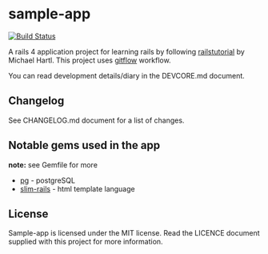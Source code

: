 # sample-app

[![Build Status](https://semaphoreci.com/api/v1/projects/77ee18d9-46bc-4f30-ab45-68c05cecd9ac/579834/badge.svg)](https://semaphoreci.com/mbtand12/sample-app)

A rails 4 application project for learning rails by following [railstutorial]
by Michael Hartl. This project uses [gitflow] workflow.

You can read development details/diary in the DEVCORE.md document.

## Changelog

See CHANGELOG.md document for a list of changes.

## Notable gems used in the app

**note:** see Gemfile for more

- [pg](https://rubygems.org/gems/pg) - postgreSQL
- [slim-rails](https://github.com/slim-template/slim) - html template language

## License

Sample-app is licensed under the MIT license. Read the LICENCE document
supplied with this project for more information.

[railstutorial]: https://www.railstutorial.org/
[gitflow]: https://github.com/nvie/gitflow
